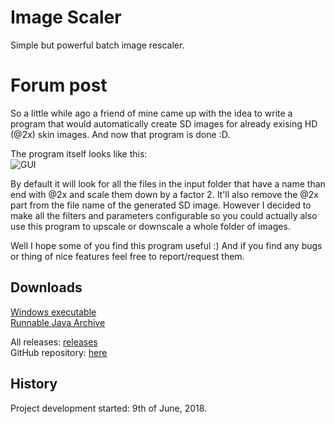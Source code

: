 # Image Scaler
Simple but powerful batch image rescaler.

# Forum post
So a little while ago a friend of mine came up with the idea to write a program that would automatically create SD images for already exising HD (@2x) skin images.
And now that program is done :D.

The program itself looks like this:    
![GUI](https://i.imgur.com/dYRt25h.png)

By default it will look for all the files in the input folder that have a name than end with @2x and scale them down by a factor 2. It'll also remove the @2x part from the file name of the generated SD image. 
However I decided to make all the filters and parameters configurable so you could actually also use this program to upscale or downscale a whole folder of images.

Well I hope some of you find this program useful :)
And if you find any bugs or thing of nice features feel free to report/request them. 

## Downloads
[Windows executable](https://github.com/RoanH/ImageScaler/releases/download/v1.0/ImageScaler-v1.0.exe)<br>
[Runnable Java Archive](https://github.com/RoanH/ImageScaler/releases/download/v1.0/ImageScaler-v1.0.jar)

All releases: [releases](https://github.com/RoanH/ImageScaler/releases)<br>
GitHub repository: [here](https://github.com/RoanH/ImageScaler)

## History
Project development started: 9th of June, 2018.
